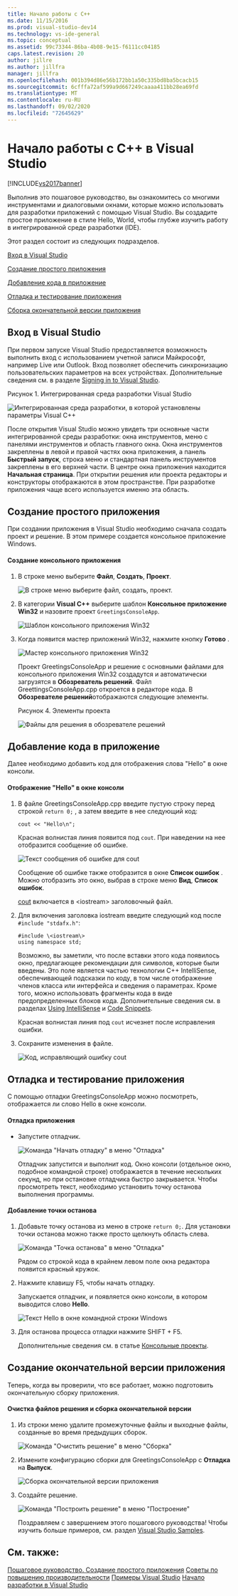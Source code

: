 ```yaml
---
title: Начало работы с C++
ms.date: 11/15/2016
ms.prod: visual-studio-dev14
ms.technology: vs-ide-general
ms.topic: conceptual
ms.assetid: 99c73344-86ba-4b08-9e15-f6111cc04185
caps.latest.revision: 20
author: jillre
ms.author: jillfra
manager: jillfra
ms.openlocfilehash: 001b394d86e56b172bb1a50c335bd8ba5bcacb15
ms.sourcegitcommit: 6cfffa72af599a9d667249caaaa411bb28ea69fd
ms.translationtype: MT
ms.contentlocale: ru-RU
ms.lasthandoff: 09/02/2020
ms.locfileid: "72645629"
---
```

# <a name="getting-started-with-c-in-visual-studio"></a>Начало работы с C++ в Visual Studio
[!INCLUDE[vs2017banner](../includes/vs2017banner.md)]

Выполнив это пошаговое руководство, вы ознакомитесь со многими инструментами и диалоговыми окнами, которые можно использовать для разработки приложений с помощью Visual Studio. Вы создадите простое приложение в стиле Hello, World, чтобы глубже изучить работу в интегрированной среде разработки (IDE).

 Этот раздел состоит из следующих подразделов.

 [Вход в Visual Studio](../ide/getting-started-with-cpp-in-visual-studio.md#BKMK_Configure)

 [Создание простого приложения](../ide/getting-started-with-cpp-in-visual-studio.md#BKMK_CreateApp)

 [Добавление кода в приложение](../ide/getting-started-with-cpp-in-visual-studio.md#BKMK_AddCode)

 [Отладка и тестирование приложения](../ide/getting-started-with-cpp-in-visual-studio.md#BKMK_DebugTest)

 [Сборка окончательной версии приложения](../ide/getting-started-with-cpp-in-visual-studio.md#BKMK_BuildRelease)

## <a name="sign-in-to-visual-studio"></a><a name="BKMK_Configure"></a> Вход в Visual Studio
 При первом запуске Visual Studio предоставляется возможность выполнить вход с использованием учетной записи Майкрософт, например Live или Outlook. Вход позволяет обеспечить синхронизацию пользовательских параметров на всех устройствах. Дополнительные сведения см. в разделе [Signing in to Visual Studio](../ide/signing-in-to-visual-studio.md).

 Рисунок 1. Интегрированная среда разработки Visual Studio

 ![Интегрированная среда разработки, в которой установлены параметры Visual C++](../ide/media/c-ide-defaultenvironmentlayout.png "IDE_DefaultEnvironmentLayout c++")

 После открытия Visual Studio можно увидеть три основные части интегрированной среды разработки: окна инструментов, меню с панелями инструментов и область главного окна. Окна инструментов закреплены в левой и правой частях окна приложения, а панель **Быстрый запуск**, строка меню и стандартная панель инструментов закреплены в его верхней части. В центре окна приложения находится **Начальная страница**. При открытии решения или проекта редакторы и конструкторы отображаются в этом пространстве. При разработке приложения чаще всего используется именно эта область.

## <a name="create-a-simple-application"></a><a name="BKMK_CreateApp"></a> Создание простого приложения
 При создании приложения в Visual Studio необходимо сначала создать проект и решение. В этом примере создается консольное приложение Windows.

#### <a name="to-create-a-console-app"></a>Создание консольного приложения

1. В строке меню выберите **Файл**, **Создать**, **Проект**.

    ![В строке меню выберите файл, создать, проект.](../ide/media/exploreide-filenewproject.png "ExploreIDE — Филеневпрожект")

2. В категории **Visual C++** выберите шаблон **Консольное приложение Win32** и назовите проект `GreetingsConsoleApp`.

    ![Шаблон консольного приложения Win32](../ide/media/c-ide-newprojectdlg.png "IDE_NewProjectDlg c++")

3. Когда появится мастер приложений Win32, нажмите кнопку **Готово** .

    ![Мастер консольного приложения Win32](../ide/media/c-ide-win32consoleappwizard.png "IDE_Win32ConsoleAppWizard c++")

   Проект GreetingsConsoleApp и решение с основными файлами для консольного приложения Win32 создадутся и автоматически загрузятся в **Обозреватель решений**. Файл GreettingsConsoleApp.cpp откроется в редакторе кода. В **Обозревателе решений**отображаются следующие элементы.

   Рисунок 4. Элементы проекта

   ![Файлы для решения в обозревателе решений](../ide/media/c-ide-solutioncontents.png "IDE_SolutionContents c++")

## <a name="add-code-to-the-application"></a><a name="BKMK_AddCode"></a> Добавление кода в приложение
 Далее необходимо добавить код для отображения слова "Hello" в окне консоли.

#### <a name="to-display-hello-in-the-console-window"></a>Отображение "Hello" в окне консоли

1. В файле GreetingsConsoleApp.cpp введите пустую строку перед строкой `return 0;` , а затем введите в нее следующий код:

    ```
    cout << "Hello\n";
    ```

     Красная волнистая линия появится под `cout`. При наведении на нее отобразится сообщение об ошибке.

     ![Текст сообщения об ошибке для cout](../ide/media/c-ide-couterror.png "IDE_CoutError c++")

     Сообщение об ошибке также отобразится в окне **Список ошибок** . Можно отобразить это окно, выбрав в строке меню **Вид**, **Список ошибок**.

     [cout](https://msdn.microsoft.com/library/d87db6c3-e4e1-4d09-9ec5-458f55018257) включается в \<iostream\> заголовочный файл.

2. Для включения заголовка iostream введите следующий код после `#include "stdafx.h"`:

    ```
    #include \<iostream\>
    using namespace std;
    ```

     Возможно, вы заметили, что после вставки этого кода появилось окно, предлагающее рекомендации для символов, которые были введены. Это поле является частью технологии C++ IntelliSense, обеспечивающей подсказки по коду, в том числе отображение членов класса или интерфейса и сведения о параметрах. Кроме того, можно использовать фрагменты кода в виде предопределенных блоков кода. Дополнительные сведения см. в разделах [Using IntelliSense](../ide/using-intellisense.md) и [Code Snippets](../ide/code-snippets.md).

     Красная волнистая линия под `cout` исчезнет после исправления ошибки.

3. Сохраните изменения в файле.

     ![Код, исправляющий ошибку cout](../ide/media/c-ide-coutfix.png "IDE_CoutFix c++")

## <a name="debug-and-test-the-application"></a><a name="BKMK_DebugTest"></a> Отладка и тестирование приложения
 С помощью отладки GreetingsConsoleApp можно посмотреть, отображается ли слово Hello в окне консоли.

#### <a name="to-debug-the-application"></a>Отладка приложения

- Запустите отладчик.

     ![Команда "Начать отладку" в меню "Отладка"](../ide/media/exploreide-startdebugging.png "ExploreIDE — Стартдебуггинг")

     Отладчик запустится и выполнит код. Окно консоли (отдельное окно, подобное командной строке) отображается в течение нескольких секунд, но при остановке отладчика быстро закрывается. Чтобы просмотреть текст, необходимо установить точку останова выполнения программы.

#### <a name="to-add-a-breakpoint"></a>Добавление точки останова

1. Добавьте точку останова из меню в строке `return 0;`. Для установки точки останова можно также просто щелкнуть область слева.

    ![Команда "Точка останова" в меню "Отладка"](../ide/media/exploreide-togglebreakpoint.png "ExploreIDE — Тогглебреакпоинт")

    Рядом со строкой кода в крайнем левом поле окна редактора появится красный кружок.

2. Нажмите клавишу F5, чтобы начать отладку.

    Запускается отладчик, и появляется окно консоли, в котором выводится слово **Hello**.

    ![Текст Hello в окне командной строки Windows](../ide/media/c-ide-hellocommandwindow.png "IDE_HelloCommandWindow c++")

3. Для останова процесса отладки нажмите SHIFT + F5.

   Дополнительные сведения см. в статье [Консольные проекты](../debugger/debugging-preparation-console-projects.md).

## <a name="build-a-release-version-of-the-app"></a><a name="BKMK_BuildRelease"></a> Создание окончательной версии приложения
 Теперь, когда вы проверили, что все работает, можно подготовить окончательную сборку приложения.

#### <a name="to-clean-the-solution-files-and-build-a-release-version"></a>Очистка файлов решения и сборка окончательной версии

1. Из строки меню удалите промежуточные файлы и выходные файлы, созданные во время предыдущих сборок.

    ![Команда "Очистить решение" в меню "Сборка"](../ide/media/exploreide-cleansolution.png "ExploreIDE — Клеансолутион")

2. Измените конфигурацию сборки для GreetingsConsoleApp с **Отладка** на **Выпуск**.

    ![Сборка окончательной версии приложения](../ide/media/c-ide-changingbuildtorelease.png "IDE_ChangingBuildtoRelease c++")

3. Создайте решение.

    ![Команда "Построить решение" в меню "Построение"](../ide/media/exploreide-buildsolution.png "ExploreIDE — BuildSolution")

   Поздравляем с завершением этого пошагового руководства! Чтобы изучить больше примеров, см. раздел [Visual Studio Samples](../ide/visual-studio-samples.md).

## <a name="see-also"></a>См. также:
 [Пошаговое руководство. Создание простого приложения](../ide/walkthrough-create-a-simple-application-with-visual-csharp-or-visual-basic.md) [Советы по повышению производительности](../ide/productivity-tips-for-visual-studio.md) [Примеры Visual Studio](../ide/visual-studio-samples.md) [Начало разработки в Visual Studio](../ide/get-started-developing-with-visual-studio.md)
